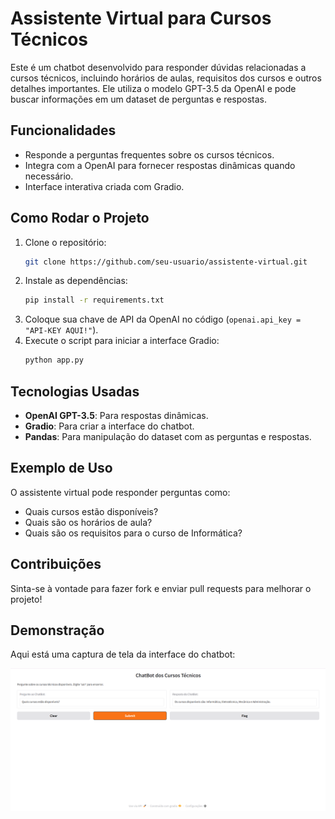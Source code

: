# Assistente Virtual para Cursos Técnicos

Este é um chatbot desenvolvido para responder dúvidas relacionadas a cursos técnicos, incluindo horários de aulas, requisitos dos cursos e outros detalhes importantes. Ele utiliza o modelo GPT-3.5 da OpenAI e pode buscar informações em um dataset de perguntas e respostas.

## Funcionalidades

- Responde a perguntas frequentes sobre os cursos técnicos.
- Integra com a OpenAI para fornecer respostas dinâmicas quando necessário.
- Interface interativa criada com Gradio.

## Como Rodar o Projeto

1. Clone o repositório:
   ```bash
   git clone https://github.com/seu-usuario/assistente-virtual.git
   ```
2. Instale as dependências:
   ```bash
   pip install -r requirements.txt
   ```
3. Coloque sua chave de API da OpenAI no código (`openai.api_key = "API-KEY AQUI!"`).
4. Execute o script para iniciar a interface Gradio:
   ```bash
   python app.py
   ```

## Tecnologias Usadas

- **OpenAI GPT-3.5**: Para respostas dinâmicas.
- **Gradio**: Para criar a interface do chatbot.
- **Pandas**: Para manipulação do dataset com as perguntas e respostas.

## Exemplo de Uso

O assistente virtual pode responder perguntas como:
- Quais cursos estão disponíveis?
- Quais são os horários de aula?
- Quais são os requisitos para o curso de Informática?

## Contribuições

Sinta-se à vontade para fazer fork e enviar pull requests para melhorar o projeto!

## Demonstração
Aqui está uma captura de tela da interface do chatbot:

![Screenshot do ChatBot](objects/img/print_software.png)




